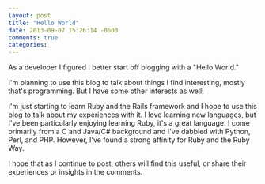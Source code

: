 ```yaml
---
layout: post
title: "Hello World"
date: 2013-09-07 15:26:14 -0500
comments: true
categories:
---
```

As a developer I figured I better start off blogging with a "Hello World."

I'm planning to use this blog to talk about things I find interesting, mostly that's programming.
But I have some other interests as well!

I'm just starting to learn Ruby and the Rails framework and I hope to use this blog to talk about my
experiences with it. I love learning new languages, but I've been particularly enjoying learning
Ruby, it's a great language. I come primarily from a C and Java/C# background and I've dabbled with
Python, Perl, and PHP. However, I've found a strong affinity for Ruby and the Ruby Way.

I hope that as I continue to post, others will find this useful, or share their experiences or
insights in the comments.

